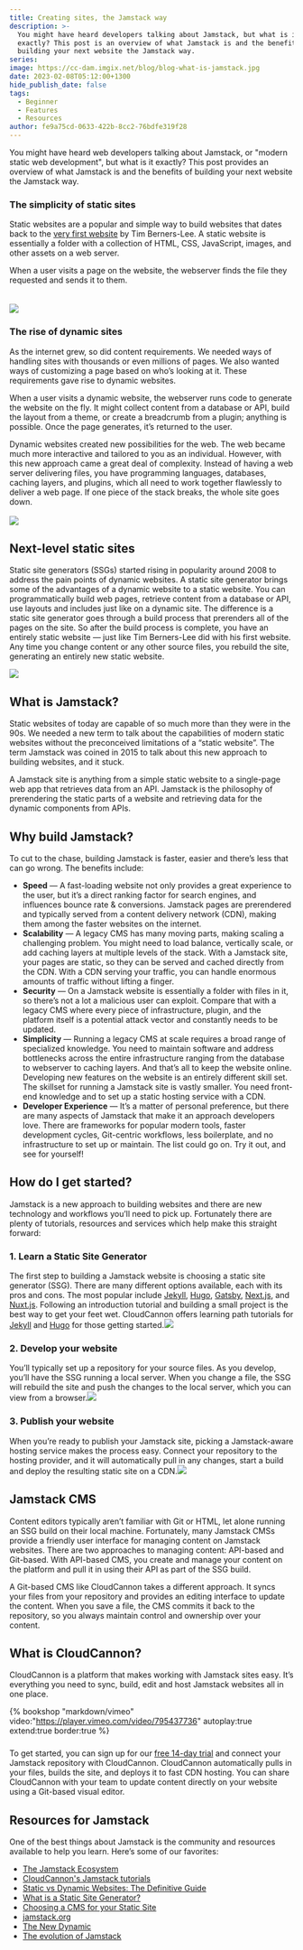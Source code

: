 ```yaml
---
title: Creating sites, the Jamstack way
description: >-
  You might have heard developers talking about Jamstack, but what is it
  exactly? This post is an overview of what Jamstack is and the benefits of
  building your next website the Jamstack way.
series:
image: https://cc-dam.imgix.net/blog/blog-what-is-jamstack.jpg
date: 2023-02-08T05:12:00+1300
hide_publish_date: false
tags:
  - Beginner
  - Features
  - Resources
author: fe9a75cd-0633-422b-8cc2-76bdfe319f28
---
```

You might have heard web developers talking about Jamstack, or "modern static web development", but what is it exactly? This post provides an overview of what Jamstack is and the benefits of building your next website the Jamstack way.

### The simplicity of static sites

Static websites are a popular and simple way to build websites that dates back to the&nbsp;[very first website](http://info.cern.ch/hypertext/WWW/TheProject.html) by Tim Berners-Lee. A static website is essentially a folder with a collection of HTML, CSS, JavaScript, images, and other assets on a web server.

When a user visits a page on the website, the webserver finds the file they requested and sends it to them.<br><br>​​​​​<br>![](https://cc-dam.imgix.net/marketing/uploads/static-response.svg)

### The rise of dynamic sites

As the internet grew, so did content requirements. We needed ways of handling sites with thousands or even millions of pages. We also wanted ways of customizing a page based on who’s looking at it. These requirements gave rise to dynamic websites.

When a user visits a dynamic website, the webserver runs code to generate the website on the fly. It might collect content from a database or API, build the layout from a theme, or create a breadcrumb from a plugin; anything is possible. Once the page generates, it’s returned to the user.

Dynamic websites created new possibilities for the web. The web became much more interactive and tailored to you as an individual. However, with this new approach came a great deal of complexity. Instead of having a web server delivering files, you have programming languages, databases, caching layers, and plugins, which all need to work together flawlessly to deliver a web page. If one piece of the stack breaks, the whole site goes down.<br><br>![](https://cc-dam.imgix.net/marketing/uploads/dynamic-response.svg)

## Next-level static sites

Static site generators (SSGs) started rising in popularity around 2008 to address the pain points of dynamic websites. A static site generator brings some of the advantages of a dynamic website to a static website. You can programmatically build web pages, retrieve content from a database or API, use layouts and includes just like on a dynamic site. The difference is a static site generator goes through a build process that prerenders all of the pages on the site. So after the build process is complete, you have an entirely static website — just like Tim Berners-Lee did with his first website. Any time you change content or any other source files, you rebuild the site, generating an entirely new static website.

![](https://cc-dam.imgix.net/marketing/uploads/what-is-jamstack.svg)

## What is Jamstack?

Static websites of today are capable of so much more than they were in the 90s. We needed a new term to talk about the capabilities of modern static websites without the preconceived limitations of a “static website”. The term Jamstack was coined in 2015 to talk about this new approach to building websites, and it stuck.

A Jamstack site is anything from a simple static website to a single-page web app that retrieves data from an API. Jamstack is the philosophy of prerendering the static parts of a website and retrieving data for the dynamic components from APIs.

## Why build Jamstack?

To cut to the chase, building Jamstack is faster, easier and there’s less that can go wrong. The benefits include:

* **Speed**&nbsp;— A fast-loading website not only provides a great experience to the user, but it’s a direct ranking factor for search engines, and influences bounce rate & conversions. Jamstack pages are prerendered and typically served from a content delivery network (CDN), making them among the faster websites on the internet.
* **Scalability** — A legacy CMS has many moving parts, making scaling a challenging problem. You might need to load balance, vertically scale, or add caching layers at multiple levels of the stack. With a Jamstack site, your pages are static, so they can be served and cached directly from the CDN. With a CDN serving your traffic, you can handle enormous amounts of traffic without lifting a finger.
* **Security**&nbsp;— On a Jamstack website is essentially a folder with files in it, so there’s not a lot a malicious user can exploit. Compare that with a legacy CMS where every piece of infrastructure, plugin, and the platform itself is a potential attack vector and constantly needs to be updated.
* **Simplicity**&nbsp;— Running a legacy CMS at scale requires a broad range of specialized knowledge. You need to maintain software and address bottlenecks across the entire infrastructure ranging from the database to webserver to caching layers. And that’s all to keep the website online. Developing new features on the website is an entirely different skill set. The skillset for running a Jamstack site is vastly smaller. You need front-end knowledge and to set up a static hosting service with a CDN.
* **Developer Experience** — It’s a matter of personal preference, but there are many aspects of Jamstack that make it an approach developers love. There are frameworks for popular modern tools, faster development cycles, Git-centric workflows, less boilerplate, and no infrastructure to set up or maintain. The list could go on. Try it out, and see for yourself!

## How do I get started?

Jamstack is a new approach to building websites and there are new technology and workflows you’ll need to pick up. Fortunately there are plenty of tutorials, resources and services which help make this straight forward:

### 1\. Learn a Static Site Generator

The first step to building a Jamstack website is choosing a static site generator (SSG). There are many different options available, each with its pros and cons. The most popular include&nbsp;[Jekyll](https://jekyllrb.com/), [Hugo](https://gohugo.io/), [Gatsby](https://www.gatsbyjs.com/), [Next.js](https://nextjs.org/), and [Nuxt.js](https://nuxtjs.org/). Following an introduction tutorial and building a small project is the best way to get your feet wet. CloudCannon offers learning path tutorials for [Jekyll](/tutorials/jekyll-101/) and [Hugo](/tutorials/hugo-101/) for those getting started.![](https://cc-dam.imgix.net/marketing/uploads/learn-a-ssg.svg)

### 2\. Develop your website

You’ll typically set up a repository for your source files. As you develop, you’ll have the SSG running a local server. When you change a file, the SSG will rebuild the site and push the changes to the local server, which you can view from a browser.![](https://cc-dam.imgix.net/marketing/uploads/develop-your-website.svg)

### 3\. Publish your website

When you’re ready to publish your Jamstack site, picking a Jamstack-aware hosting service makes the process easy. Connect your repository to the hosting provider, and it will automatically pull in any changes, start a build and deploy the resulting static site on a CDN.![](https://cc-dam.imgix.net/marketing/uploads/publish-your-website-1.svg)

## Jamstack CMS

Content editors typically aren’t familiar with Git or HTML, let alone running an SSG build on their local machine. Fortunately, many Jamstack CMSs provide a friendly user interface for managing content on Jamstack websites. There are two approaches to managing content: API-based and Git-based. With API-based CMS, you create and manage your content on the platform and pull it in using their API as part of the SSG build.

A Git-based CMS like CloudCannon takes a different approach. It syncs your files from your repository and provides an editing interface to update the content. When you save a file, the CMS commits it back to the repository, so you always maintain control and ownership over your content.

## What is CloudCannon?

CloudCannon is a platform that makes working with Jamstack sites easy. It’s everything you need to sync, build, edit and host Jamstack websites all in one place.

{% bookshop "markdown/vimeo" video:"https://player.vimeo.com/video/795437736" autoplay:true extend:true border:true %}


### 

To get started, you can sign up for our [free 14-day trial](https://app.cloudcannon.com/register?trial=cc_standard) and connect your Jamstack repository with CloudCannon. CloudCannon automatically pulls in your files, builds the site, and deploys it to fast CDN hosting. You can share CloudCannon with your team to update content directly on your website using a Git-based visual editor.

## Resources for Jamstack

One of the best things about Jamstack is the community and resources available to help you learn. Here’s some of our favorites:

* [The Jamstack Ecosystem](https://cloudcannon.com/community/jamstack-ecosystem/)
* [CloudCannon's Jamstack tutorials](/tutorials/)
* [Static vs Dynamic Websites: The Definitive Guide](https://cloudcannon.com/blog/static-vs-dynamic-websites-the-definitive-guide/)
* [What is a Static Site Generator?](https://cloudcannon.com/blog/what-is-a-static-site-generator/)
* [Choosing a CMS for your Static Site](https://cloudcannon.com/blog/choosing-a-cms-for-your-static-site-part-1/)
* [jamstack.org](https://jamstack.org/)
* [The New Dynamic](https://www.tnd.dev/)
* [The evolution of Jamstack](https://www.smashingmagazine.com/2021/05/evolution-jamstack/)
